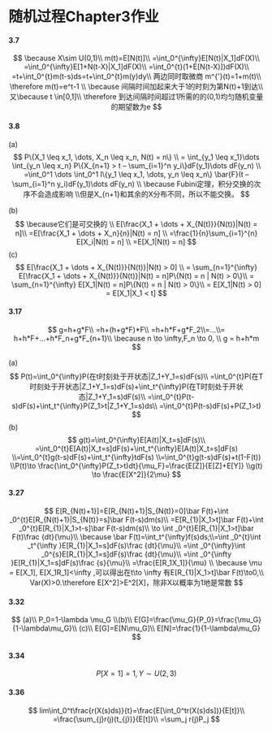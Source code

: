 # 随机过程Chapter3作业 

#### 3.7

$$
\because X\sim U(0,1)\\
m(t)=E[N(t)]\\
=\int_0^{\infty}E[N(t)|X_1]dF(X)\\
=\int_0^{\infty}E[1+N(t-X)|X_1]dF(X)\\
=\int_0^{t}(1+E[N(t-X)])dF(X)\\
=t+\int_0^{t}m(t-s)ds=t+\int_0^{t}m(y)dy\\
两边同时取微商
m^{'}(t)=1+m(t)\\
\therefore m(t)=e^t-1
\\
\because 间隔时间加起来大于1的时刻为第N(t)+1到达\\
又\because  t \in[0,1]\\
\therefore 到达间隔时间超过1所需的的(0,1)均匀随机变量的期望数为e
$$

#### 3.8

(a)
$$
P\{X_1 \leq x_1, \dots, X_n \leq x_n, N(t) = n\} \\
= \int_{y_1 \leq x_1}\dots \int_{y_n \leq x_n} P\{X_{n+1} > t – \sum_{i=1}^n y_i\}dF(y_1)\dots dF(y_n) \\
=\int_0^1 \dots \int_0^1 I\{y_1 \leq x_1, \dots, y_n \leq x_n\} \bar{F}(t – \sum_{i=1}^n y_i)dF(y_1)\dots dF(y_n) \\ 
\because Fubini定理，积分交换的次序不会造成影响
\\但是X_{n+1}和其余的X分布不同，所以不能交换。
$$

(b)
$$
\because它们是可交换的
\\ E[\frac{X_1 + \dots + X_{N(t)}}{N(t)}|N(t) = n]\\
=E[\frac{X_1 + \dots + X_n}{n}|N(t) = n]  \\
=\frac{1}{n}\sum_{i=1}^{n} E[X_i|N(t) = n] \\
=E[X_1|N(t) = n] 
$$
(c)
$$
E[\frac{X_1 + \dots + X_{N(t)}}{N(t)}|N(t) > 0]  \\
= \sum_{n=1}^{\infty} E[\frac{X_1 + \dots + X_{N(t)}}{N(t)}|N(t) = n]P\{N(t) = n | N(t) > 0\}\\
= \sum_{n=1}^{\infty} E[X_1|N(t) = n]P\{N(t) = n | N(t) > 0\}\\ 
= E[X_1|N(t) > 0] = E[X_1|X_1 < t]
$$

#### 3.17

$$
g=h+g*F\\
=h+(h+g*F)*F\\
=h+h*F+g*F_2\\=...\\=
h+h*F+...+h*F_n+g*F_{n+1}\\
\because n \to \infty,F_n \to 0, \\
g = h+h*m
$$

(a)
$$
P(t)=\int_0^{\infty}P(在t时刻处于开状态|Z_1+Y_1=s)dF(s)\\
=\int_0^{t}P(在T时刻处于开状态|Z_1+Y_1=s)dF(s)+\int_t^{\infty}P(在T时刻处于开状态|Z_1+Y_1=s)dF(s)\\
=\int_0^{t}P(t-s)dF(s)+\int_t^{\infty}P(Z_1>t|Z_1+Y_1=s)ds\\
=\int_0^{t}P(t-s)dF(s)+P(Z_1>t)
$$
(b)
$$
g(t)=\int_0^{\infty}E[A(t)|X_t=s]dF(s)\\
=\int_0^{t}E[A(t)|X_t=s]dF(s)+\int_t^{\infty}E[A(t)|X_t=s]dF(s)
\\=\int_0^{t}g(t-s)dF(s)+\int_t^{\infty}tdF(s)
\\=\int_0^{t}g(t-s)dF(s)+t(1-F(t))
\\P(t)\to \frac{\int_0^{\infty}P(Z_t>t)dt}{\mu_F}=\frac{E[Z]}{E[Z]+E[Y]}
\\g(t) \to \frac{E[X^2]}{2\mu}
$$

#### 3.27

$$
E[R_{N(t)+1}]=E[R_{N(t)+1}|S_{N(t)}=0]\bar F(t)+\int _0^{t}E[R_{N(t)+1}|S_{N(t)}=s]\bar F(t-s)dm(s)\\
=E[R_{1}|X_1>t]\bar F(t)+\int _0^{t}E[R_{1}|X_1>t-s]\bar F(t-s)dm(s)\\
\to \int _0^{t}E[R_{1}|X_1>t]\bar F(t)\frac {dt}{\mu}\\
\because \bar F(t)=\int_t^{\infty}f(s)ds;\\=\int _0^{t}\int _t^{\infty }E[R_{1}|X_1=s]dF(s)\frac {dt}{\mu}\\
=\int _0^{\infty}\int _0^{s}E[R_{1}|X_1=s]dF(s)\frac {dt}{\mu}\\
=\int _0^{\infty }E[R_{1}|X_1=s]dF(s)\frac {s}{\mu}\\
=\frac{E[R_1X_1]}{\mu}
\\ \because \mu = E[X_1], E[X_1R_1]<\infty ,可以得出在t\to \infty 有E[R_{1}|X_1>t]\bar F(t)\to0,\\
Var(X)>0.\therefore E[X^2]>E^2[X]，除非X以概率为1地是常数
$$



#### 3.32

$$
(a)\\
P_0=1-\lambda \mu_G
\\(b)\\
E[G]=\frac{\mu_G}{P_0}=\frac{\mu_G}{1-\lambda\mu_G}\\
(c)\\
E[G]=E[N\mu_G]\\
E[N]=\frac{1}{1-\lambda\mu_G}
$$



#### 3.34

$$
P[X=1]=1,Y\sim U(2,3)
$$



#### 3.36

$$
lim\int_0^t\frac{r(X(s)ds)}{t}=\frac{E[\int_0^tr(X(s)ds])}{E[t]}\\
=\frac{\sum_{j}r(j)(t_{j})}{E[t]}\\
=\sum_j r(j)P_j
$$

